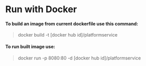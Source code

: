# Run with Docker

#### To build an image from current dockerfile use this command:
>docker build -t [docker hub id]/platformservice

#### To run built image use:
>docker run -p 8080:80 -d [docker hub id]/platformservice